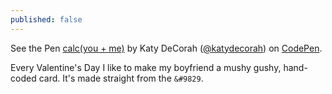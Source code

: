 ```yaml
---
published: false
---
```


<p data-height="551" data-theme-id="97" data-slug-hash="EGAmb" data-default-tab="result" class='codepen'>See the Pen <a href='http://codepen.io/katydecorah/pen/EGAmb'>calc(you + me)</a> by Katy DeCorah (<a href='http://codepen.io/katydecorah'>@katydecorah</a>) on <a href='http://codepen.io'>CodePen</a>.</p>

Every Valentine's Day I like to make my boyfriend a mushy gushy, hand-coded card. It's made straight from the `&#9829`.